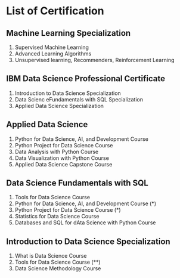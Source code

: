 # List of Certification 

## Machine Learning Specialization
1. Supervised Machine Learning
2. Advanced Learning Algorithms
3. Unsupervised learning, Recommenders, Reinforcement Learning

## IBM Data Science Professional Certificate
1. Introduction to Data Science Specialization
2. Data Scienc eFundamentals with SQL Specialization
3. Applied Data Science Specialization

## Applied Data Science
1. Python for Data Science, AI, and Development Course
2. Python Project for Data Science Course
3. Data Analysis with Python Course
4. Data Visualization with Python Course
5. Applied Data Science Capstone Course

## Data Science Fundamentals with SQL
1. Tools for Data Science Course
2. Python for Data Science, AI, and Development Course (*)
3. Python Project for Data Science Course (*)
4. Statistics for Data Science Course
5. Databases and SQL for dAta Science with Python Course

## Introduction to Data Science Specialization
1. What is Data Science Course
2. Tools for Data Science Course (**)
3. Data Science Methodology Course
